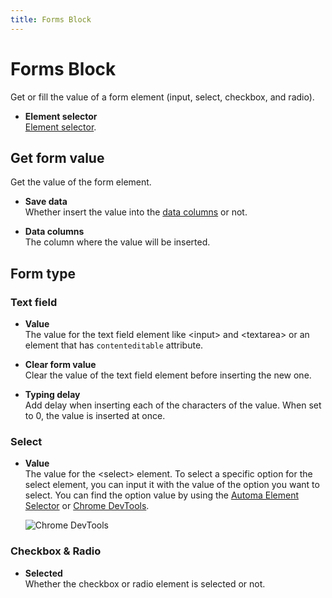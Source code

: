 ```yaml
---
title: Forms Block
---
```


# Forms Block

Get or fill the value of a form element (input, select, checkbox, and radio).

- **Element selector** <br>
	[Element selector](/api-reference/blocks.html#element-selector).

## Get form value
Get the value of the form element.

- **Save data** <br>
	Whether insert the value into the [data columns](/api-reference/data-columns.md) or not.

- **Data columns** <br>
	The column where the value will be inserted.

## Form type

### Text field

- **Value** <br>
	The value for the text field element like \<input> and \<textarea> or an element that has `contenteditable` attribute.

- **Clear form value** <br>
	Clear the value of the text field element before inserting the new one.

- **Typing delay** <br>
	Add delay when inserting each of the characters of the value. When set to 0, the value is inserted at once.

### Select

- **Value** <br>
	The value for the \<select> element. To select a specific option for the select element, you can input it with the value of the option you want to select. You can find the option value by using the [Automa Element Selector](/getting-started/element-selector.md) or [Chrome DevTools](https://developer.chrome.com/docs/devtools/).

	![Chrome DevTools](https://res.cloudinary.com/chat-story/image/upload/v1642419001/automa/chrome_JQ9AV5L07X_fmvf5u.png)

### Checkbox & Radio

- **Selected** <br>
	Whether the checkbox or radio element is selected or not.